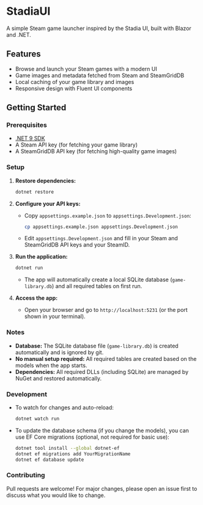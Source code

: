 # StadiaUI

A simple Steam game launcher inspired by the Stadia UI, built with Blazor and .NET.

## Features

- Browse and launch your Steam games with a modern UI
- Game images and metadata fetched from Steam and SteamGridDB
- Local caching of your game library and images
- Responsive design with Fluent UI components

## Getting Started

### Prerequisites

- [.NET 9 SDK](https://dotnet.microsoft.com/download)
- A Steam API key (for fetching your game library)
- A SteamGridDB API key (for fetching high-quality game images)

### Setup

1. **Restore dependencies:**
   ```sh
   dotnet restore
   ```

2. **Configure your API keys:**
   - Copy `appsettings.example.json` to `appsettings.Development.json`:
     ```sh
     cp appsettings.example.json appsettings.Development.json
     ```
   - Edit `appsettings.Development.json` and fill in your Steam and SteamGridDB API keys and your SteamID.

3. **Run the application:**
   ```sh
   dotnet run
   ```
   - The app will automatically create a local SQLite database (`game-library.db`) and all required tables on first run.

4. **Access the app:**
   - Open your browser and go to `http://localhost:5231` (or the port shown in your terminal).

### Notes

- **Database:** The SQLite database file (`game-library.db`) is created automatically and is ignored by git.
- **No manual setup required:** All required tables are created based on the models when the app starts.
- **Dependencies:** All required DLLs (including SQLite) are managed by NuGet and restored automatically.

### Development

- To watch for changes and auto-reload:
  ```sh
  dotnet watch run
  ```

- To update the database schema (if you change the models), you can use EF Core migrations (optional, not required for basic use):
  ```sh
  dotnet tool install --global dotnet-ef
  dotnet ef migrations add YourMigrationName
  dotnet ef database update
  ```

### Contributing

Pull requests are welcome! For major changes, please open an issue first to discuss what you would like to change.

